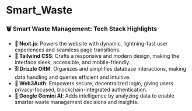 # Smart_Waste  


### 🗑️ Smart Waste Management: Tech Stack Highlights

- **🚀 Next.js**: Powers the website with dynamic, lightning-fast user experiences and seamless page transitions.
- **🎨 Tailwind CSS**: Crafts a responsive and modern design, making the interface sleek, accessible, and mobile-friendly.
- **🗄️ Drizzle ORM**: Organizes and simplifies database interactions, making data handling and queries efficient and intuitive.
- **🔐 Web3Auth**: Empowers secure, decentralized login, giving users privacy-focused, blockchain-integrated authentication.
- **🤖 Google Gemini AI**: Adds intelligence by analyzing data to enable smarter waste management decisions and insights.
